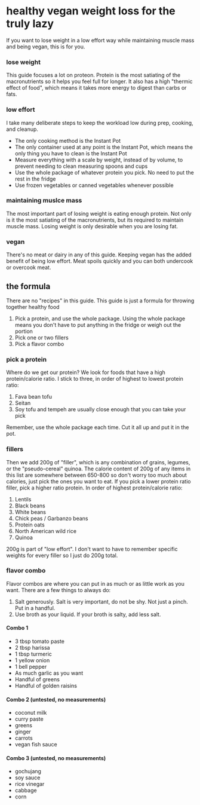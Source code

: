 # healthy vegan weight loss for the truly lazy
If you want to lose weight in a low effort way while maintaining muscle mass and being vegan, this is for you. 

### lose weight
This guide focuses a lot on proteon. Protein is the most satiating of the macronutrients so it helps you feel full for longer. It also has a high "thermic effect of food", which means it takes more energy to digest than carbs or fats.

### low effort
I take many deliberate steps to keep the workload low during prep, cooking, and cleanup.
* The only cooking method is the Instant Pot
* The only container used at any point is the Instant Pot, which means the only thing you have to clean is the Instant Pot
* Measure everything with a scale by weight, instead of by volume, to prevent needing to clean measuring spoons and cups
* Use the whole package of whatever protein you pick. No need to put the rest in the fridge
* Use frozen vegetables or canned vegetables whenever possible

### maintaining muslce mass
The most important part of losing weight is eating enough protein. Not only is it the most satiating of the macronutrients, but its required to maintain muscle mass. Losing weight is only desirable when you are losing fat.

### vegan
There's no meat or dairy in any of this guide. Keeping vegan has the added benefit of being low effort. Meat spoils quickly and you can both undercook or overcook meat. 

## the formula
There are no "recipes" in this guide. This guide is just a formula for throwing together healthy food
1. Pick a protein, and use the whole package. Using the whole package means you don't have to put anything in the fridge or weigh out the portion
2. Pick one or two fillers
3. Pick a flavor combo


### pick a protein
Where do we get our protein? We look for foods that have a high protein/calorie ratio. I stick to three, in order of highest to lowest protein ratio:
1. Fava bean tofu
1. Seitan
1. Soy tofu and tempeh are usually close enough that you can take your pick

Remember, use the whole package each time. Cut it all up and put it in the pot.

### fillers
Then we add 200g of "filler", which is any combination of grains, legumes, or the "pseudo-cereal" quinoa. The calorie content of 200g of any items in this list are somewhere between 650-800 so don't worry too much about calories, just pick the ones you want to eat. If you pick a lower protein ratio filler, pick a higher ratio protein.  In order of highest protein/calorie ratio:
1. Lentils
1. Black beans
1. White beans
1. Chick peas / Garbanzo beans
1. Protein oats
1. North American wild rice
1. Quinoa

200g is part of "low effort". I don't want to have to remember specific weights for every filler so I just do 200g total.

### flavor combo
Flavor combos are where you can put in as much or as little work as you want. There are a few things to always do:
1. Salt generously. Salt is very important, do not be shy. Not just a pinch. Put in a handful.
2. Use broth as your liquid. If your broth is salty, add less salt.


#### Combo 1
* 3 tbsp tomato paste
* 2 tbsp harissa
* 1 tbsp turmeric
* 1 yellow onion
* 1 bell pepper
* As much garlic as you want
* Handful of greens
* Handful of golden raisins

#### Combo 2 (untested, no measurements)
* coconut milk
* curry paste
* greens
* ginger
* carrots
* vegan fish sauce

#### Combo 3 (untested, no measurements)
* gochujang
* soy sauce
* rice vinegar
* cabbage
* corn
